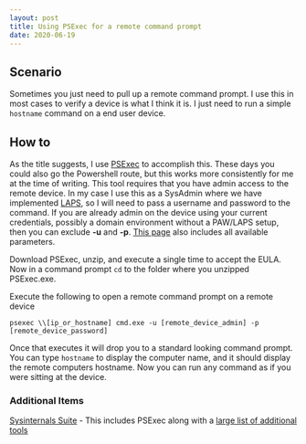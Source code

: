 ```yaml
---
layout: post
title: Using PSExec for a remote command prompt
date: 2020-06-19
---
```


## Scenario
Sometimes you just need to pull up a remote command prompt.  I use this in most cases to verify a device is what I think it is.  I just need to run a simple ``hostname`` command on a end user device.  
  
## How to
As the title suggests, I use [PSExec][1] to accomplish this.  These days you could also go the Powershell route, but this works more consistently for me at the time of writing. 
This tool requires that you have admin access to the remote device.  In my case I use this as a SysAdmin where we have implemented [LAPS][4], so I will need to pass a username and password to the command. 
If you are already admin on the device using your current credentials, possibly a domain environment without a PAW/LAPS setup, then you can exclude **-u** and **-p**. [This page][1] also includes all available parameters.  
  
Download PSExec, unzip, and execute a single time to accept the EULA. Now in a command prompt ``cd`` to the folder where you unzipped PSExec.exe.  
  
Execute the following to open a remote command prompt on a remote device
```
psexec \\[ip_or_hostname] cmd.exe -u [remote_device_admin] -p [remote_device_password]
```  
  
Once that executes it will drop you to a standard looking command prompt.  You can type ``hostname`` to display the computer name, and it should display the remote computers hostname. Now you can run any command as if you were sitting at the device.  
  
### Additional Items

[Sysinternals Suite][2] - This includes PSExec along with a [large list of additional tools][3]


[1]: https://docs.microsoft.com/en-us/sysinternals/downloads/psexec
[2]: https://download.sysinternals.com/files/SysinternalsSuite.zip
[3]: https://docs.microsoft.com/en-us/sysinternals/downloads/
[4]: https://www.microsoft.com/en-us/download/details.aspx?id=46899

